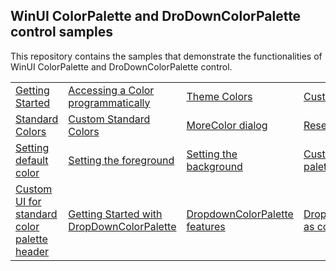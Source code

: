 ## WinUI ColorPalette and DroDownColorPalette control samples
This repository contains the samples that demonstrate the functionalities of WinUI ColorPalette and DroDownColorPalette control.

<table>
 <tr>
  <td><a href="Samples/ColorPalette_features">Getting Started</a></td>
  <td><a href="Samples/ColorPalette_features">Accessing a Color programmatically</a></td>
  <td><a href="Samples/ColorPalette_features">Theme Colors</a></td>
  <td><a href="Samples/Custom-Colors">Custom Theme Colors</a></td>
 </tr>
 <tr>
  <td><a href="Samples/ColorPalette_features">Standard Colors</a></td>
  <td><a href="Samples/Custom-Colors">Custom Standard Colors</a></td>
  <td><a href="Samples/ColorPalette_features">MoreColor dialog</a></td>
  <td><a href="Samples/ColorPalette_features">Reset selected color</a></td>
 </tr>
  <tr>
  <td><a href="Samples/Custom-Colors">Setting default color</a></td>
  <td><a href="Samples/Custom-Colors">Setting the foreground</a></td>
  <td><a href="Samples/Custom-Colors">Setting the background</a></td>
  <td><a href="Samples/Custom-Colors">Custom UI of theme palette header</a></td>
 </tr>
  <tr>
  <td><a href="Samples/Custom-Colors">Custom UI for standard color palette header</a></td>
  <td><a href="Samples/DropDown_ColorPalette">Getting Started with DropDownColorPalette</a></td>
  <td><a href="Samples/DropDown_ColorPalette">DropdownColorPalette features</a></td>
  <td><a href="Samples/DropDownColorPalette_as_command">DropDownColorPalette as command</a></td>
  <td><a href="Samples/DropDownColorPalette_as_command">Custom UI of  DropdownColorPalette</a></td>
  <td><a href="Samples/DropDownColorPalette_as_command">Customize DropdownColorPalette content</a></td>
 </tr>
</table>